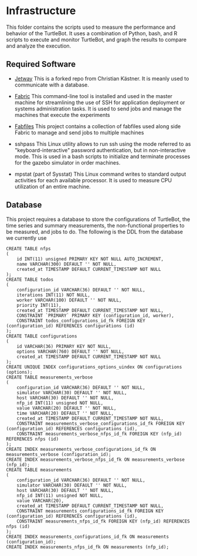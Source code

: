 # Infrastructure

This folder contains the scripts used to measure the performance and behavior 
of the TurtleBot. It uses a combination of Python, bash, and R scripts to execute 
and monitor TurtleBot, and graph the results to compare and analyze the execution.
<!--ADD IMAGE OF INFRASTRUCTURE-->

## Required Software

* [Jetway](https://github.com/miguelvelezmj25/Jetway)
This is a forked repo from Christian Kästner. It is meanly used to communicate 
with a database. 

* [Fabric](http://www.fabfile.org/)
This command-line tool is installed and used in the master machine for streamlining 
the use of SSH for application deployment or systems administration tasks. It is
used to send jobs and manage the machines that execute the experiments

* [Fabfiles](https://github.com/miguelvelezmj25/fabfiles)
This project contains a collection of fabfiles used along side Fabric to manage and
send jobs to multiple machines

* sshpass 
This Linux utility allows to run ssh using the mode referred to as "keyboard-interactive" 
password authentication, but in non-interactive mode. This is used in a bash scripts
to initialize and terminate processes for the gazebo simulator in order machines.

* mpstat (part of Sysstat)
This Linux command writes to standard output activities for each available processor.
It is used to measure CPU utilization of an entire machine.

## Database

This project requires a database to store the configurations of TurtleBot, the time
series and summary measurements, the non-functional properties to be measured, and
jobs to do. The following is the DDL from the database we currently use

    CREATE TABLE nfps
    (
        id INT(11) unsigned PRIMARY KEY NOT NULL AUTO_INCREMENT,
        name VARCHAR(300) DEFAULT '' NOT NULL,
        created_at TIMESTAMP DEFAULT CURRENT_TIMESTAMP NOT NULL
    );
    CREATE TABLE todos
    (
        configuration_id VARCHAR(36) DEFAULT '' NOT NULL,
        iterations INT(11) NOT NULL,
        worker VARCHAR(100) DEFAULT '' NOT NULL,
        priority INT(11),
        created_at TIMESTAMP DEFAULT CURRENT_TIMESTAMP NOT NULL,
        CONSTRAINT `PRIMARY` PRIMARY KEY (configuration_id, worker),
        CONSTRAINT todos_configurations_id_fk FOREIGN KEY (configuration_id) REFERENCES configurations (id)
    );
    CREATE TABLE configurations
    (
        id VARCHAR(36) PRIMARY KEY NOT NULL,
        options VARCHAR(760) DEFAULT '' NOT NULL,
        created_at TIMESTAMP DEFAULT CURRENT_TIMESTAMP NOT NULL
    );
    CREATE UNIQUE INDEX configurations_options_uindex ON configurations (options);
    CREATE TABLE measurements_verbose
    (
        configuration_id VARCHAR(36) DEFAULT '' NOT NULL,
        simulator VARCHAR(30) DEFAULT '' NOT NULL,
        host VARCHAR(30) DEFAULT '' NOT NULL,
        nfp_id INT(11) unsigned NOT NULL,
        value VARCHAR(20) DEFAULT '' NOT NULL,
        time VARCHAR(20) DEFAULT '' NOT NULL,
        created_at TIMESTAMP DEFAULT CURRENT_TIMESTAMP NOT NULL,
        CONSTRAINT measurements_verbose_configurations_id_fk FOREIGN KEY (configuration_id) REFERENCES configurations (id),
        CONSTRAINT measurements_verbose_nfps_id_fk FOREIGN KEY (nfp_id) REFERENCES nfps (id)
    );
    CREATE INDEX measurements_verbose_configurations_id_fk ON measurements_verbose (configuration_id);
    CREATE INDEX measurements_verbose_nfps_id_fk ON measurements_verbose (nfp_id);
    CREATE TABLE measurements
    (
        configuration_id VARCHAR(36) DEFAULT '' NOT NULL,
        simulator VARCHAR(30) DEFAULT '' NOT NULL,
        host VARCHAR(30) DEFAULT '' NOT NULL,
        nfp_id INT(11) unsigned NOT NULL,
        value VARCHAR(20),
        created_at TIMESTAMP DEFAULT CURRENT_TIMESTAMP NOT NULL,
        CONSTRAINT measurements_configurations_id_fk FOREIGN KEY (configuration_id) REFERENCES configurations (id),
        CONSTRAINT measurements_nfps_id_fk FOREIGN KEY (nfp_id) REFERENCES nfps (id)
    );
    CREATE INDEX measurements_configurations_id_fk ON measurements (configuration_id);
    CREATE INDEX measurements_nfps_id_fk ON measurements (nfp_id);
    
